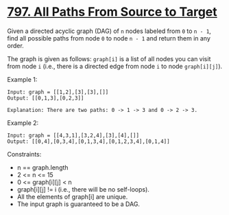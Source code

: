 # [797. All Paths From Source to Target](https://leetcode.com/problems/all-paths-from-source-to-target/description/)

Given a directed acyclic graph (DAG) of `n` nodes labeled from `0` to `n - 1`, find all possible paths from node `0` to node `n - 1` and return them in any order.

The graph is given as follows: `graph[i]` is a list of all nodes you can visit from node `i` (i.e., there is a directed edge from node `i` to node `graph[i][j]`).

 

Example 1:

    Input: graph = [[1,2],[3],[3],[]]
    Output: [[0,1,3],[0,2,3]]

    Explanation: There are two paths: 0 -> 1 -> 3 and 0 -> 2 -> 3.

Example 2:

    Input: graph = [[4,3,1],[3,2,4],[3],[4],[]]
    Output: [[0,4],[0,3,4],[0,1,3,4],[0,1,2,3,4],[0,1,4]]
 

Constraints:

* n == graph.length
* 2 <= n <= 15
* 0 <= graph[i][j] < n
* graph[i][j] != i (i.e., there will be no self-loops).
* All the elements of graph[i] are unique.
* The input graph is guaranteed to be a DAG.